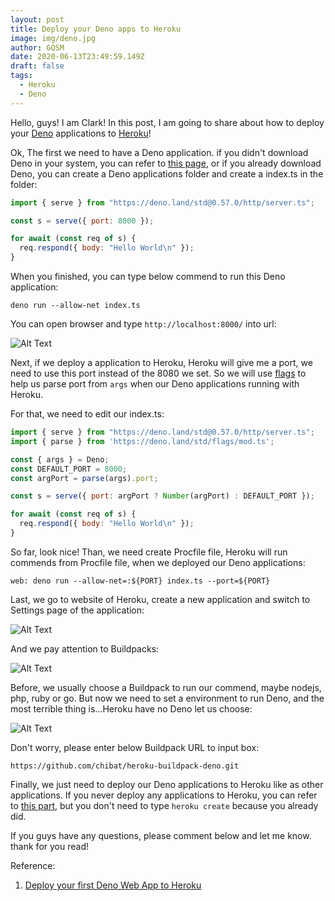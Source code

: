 ```yaml
---
layout: post
title: Deploy your Deno apps to Heroku
image: img/deno.jpg
author: GQSM
date: 2020-06-13T23:49:59.149Z
draft: false
tags: 
  - Heroku
  - Deno
---
```


Hello, guys! I am Clark! In this post, I am going to share about how to deploy your [Deno](https://deno.land/) applications to [Heroku](https://dashboard.heroku.com/)!

Ok, The first we need to have a Deno application. if you didn't download Deno in your system, you can refer to [this page](https://deno.land/#installation), or if you already download Deno, you can create a Deno applications folder and create a index.ts in the folder:

```javascript
import { serve } from "https://deno.land/std@0.57.0/http/server.ts";

const s = serve({ port: 8000 });

for await (const req of s) {
  req.respond({ body: "Hello World\n" });
}
```

When you finished, you can type below commend to run this Deno application:

```
deno run --allow-net index.ts
```

You can open browser and type `http://localhost:8000/` into url:

![Alt Text](https://dev-to-uploads.s3.amazonaws.com/i/pof07t84v286bn2x85py.png)

Next, if we deploy a application to Heroku, Heroku will give me a port, we need to use this port instead of the 8080 we set. So we will use [flags](https://deno.land/std/flags) to help us parse port from `args` when our Deno applications running with Heroku.

For that, we need to edit our index.ts:

```javascript
import { serve } from "https://deno.land/std@0.57.0/http/server.ts";
import { parse } from 'https://deno.land/std/flags/mod.ts';

const { args } = Deno;
const DEFAULT_PORT = 8000;
const argPort = parse(args).port;

const s = serve({ port: argPort ? Number(argPort) : DEFAULT_PORT });

for await (const req of s) {
  req.respond({ body: "Hello World\n" });
}
```

So far, look nice! Than, we need create Procfile file, Heroku will run commends from Procfile file, when we deployed our Deno applications:

```
web: deno run --allow-net=:${PORT} index.ts --port=${PORT}
```

Last, we go to website of Heroku, create a new application and switch to Settings page of the application:

![Alt Text](https://dev-to-uploads.s3.amazonaws.com/i/2qdd49ocji5o8hequh2i.png)

And we pay attention to Buildpacks:

![Alt Text](https://dev-to-uploads.s3.amazonaws.com/i/52hd93pi5iwjtns0a9qz.png)

Before, we usually choose a Buildpack to run our commend, maybe nodejs, php, ruby or go. But now we need to set a environment to run Deno, and the most terrible thing is...Heroku have no Deno let us choose:

![Alt Text](https://dev-to-uploads.s3.amazonaws.com/i/pf7ih5upbyipod9n569r.png)

Don't worry, please enter below Buildpack URL to input box:

```
https://github.com/chibat/heroku-buildpack-deno.git
```

Finally, we just need to deploy our Deno applications to Heroku like as other applications. If you never deploy any applications to Heroku, you can refer to [this part](https://devcenter.heroku.com/articles/deploying-nodejs#deploy-your-application-to-heroku), but you don't need to type `heroku create` because you already did.

If you guys have any questions, please comment below and let me know. thank for you read!

Reference:
1. [Deploy your first Deno Web App to Heroku](https://www.youtube.com/watch?v=yXH8VFLh2yA)